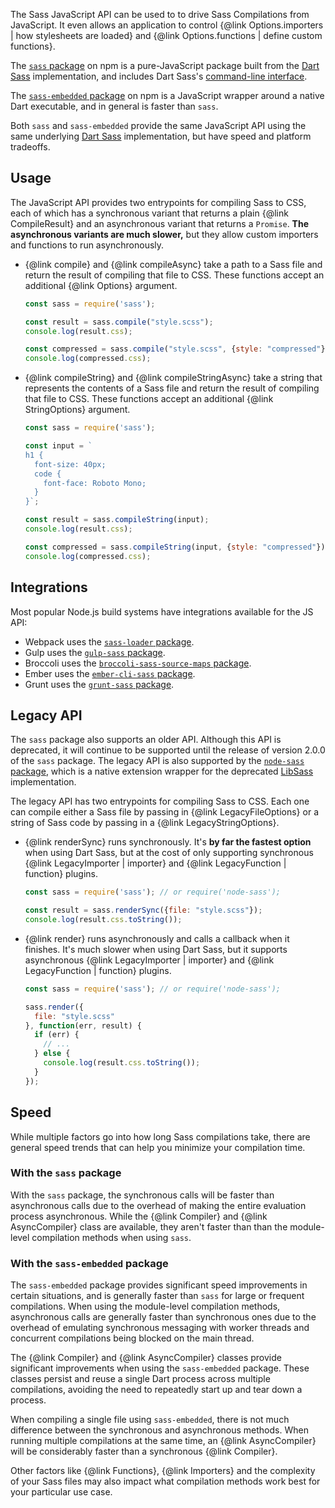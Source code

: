 The Sass JavaScript API can be used to to drive Sass Compilations from
JavaScript. It even allows an application to control {@link Options.importers |
how stylesheets are loaded} and {@link Options.functions | define custom
functions}.

The [`sass` package] on npm is a pure-JavaScript package built from the [Dart
Sass] implementation, and includes Dart Sass's [command-line interface].

The [`sass-embedded` package] on npm is a JavaScript wrapper around a native
Dart executable, and in general is faster than `sass`.

Both `sass` and `sass-embedded` provide the same JavaScript API using the same
underlying [Dart Sass] implementation, but have speed and platform tradeoffs.

[`sass` package]: https://www.npmjs.com/package/sass
[Dart Sass]: https://sass-lang.com/dart-sass
[command-line interface]: https://sass-lang.com/documentation/cli/dart-sass
[`sass-embedded` package]: https://www.npmjs.com/package/sass-embedded

## Usage

The JavaScript API provides two entrypoints for compiling Sass to CSS, each of
which has a synchronous variant that returns a plain {@link CompileResult} and
an asynchronous variant that returns a `Promise`. **The asynchronous variants
are much slower,** but they allow custom importers and functions to run
asynchronously.

* {@link compile} and {@link compileAsync} take a path to a Sass file and return
  the result of compiling that file to CSS. These functions accept an additional
  {@link Options} argument.

  ```js
  const sass = require('sass');

  const result = sass.compile("style.scss");
  console.log(result.css);

  const compressed = sass.compile("style.scss", {style: "compressed"});
  console.log(compressed.css);
  ```

* {@link compileString} and {@link compileStringAsync} take a string that
  represents the contents of a Sass file and return the result of compiling that
  file to CSS. These functions accept an additional {@link StringOptions}
  argument.

  ```js
  const sass = require('sass');

  const input = `
  h1 {
    font-size: 40px;
    code {
      font-face: Roboto Mono;
    }
  }`;

  const result = sass.compileString(input);
  console.log(result.css);

  const compressed = sass.compileString(input, {style: "compressed"});
  console.log(compressed.css);
  ```

## Integrations

Most popular Node.js build systems have integrations available for the JS API:

* Webpack uses the [`sass-loader` package].
* Gulp uses the [`gulp-sass` package].
* Broccoli uses the [`broccoli-sass-source-maps` package].
* Ember uses the [`ember-cli-sass` package].
* Grunt uses the [`grunt-sass` package].

[`sass-loader` package]: https://www.npmjs.com/package/sass-loader
[`gulp-sass` package]: https://www.npmjs.com/package/gulp-sass
[`broccoli-sass-source-maps` package]: https://www.npmjs.com/package/broccoli-sass-source-maps
[`ember-cli-sass` package]: https://www.npmjs.com/package/ember-cli-sass
[`grunt-sass` package]: https://www.npmjs.com/package/grunt-sass

## Legacy API

The `sass` package also supports an older API. Although this API is deprecated,
it will continue to be supported until the release of version 2.0.0 of the
`sass` package. The legacy API is also supported by the [`node-sass` package],
which is a native extension wrapper for the deprecated [LibSass] implementation.

[`node-sass` package]: https://www.npmjs.com/package/node-sass
[LibSass]: https://sass-lang.com/libsass

The legacy API has two entrypoints for compiling Sass to CSS. Each one can
compile either a Sass file by passing in {@link LegacyFileOptions} or a string
of Sass code by passing in a {@link LegacyStringOptions}.

* {@link renderSync} runs synchronously. It's **by far the fastest option** when
  using Dart Sass, but at the cost of only supporting synchronous {@link
  LegacyImporter | importer} and {@link LegacyFunction | function} plugins.

  ```js
  const sass = require('sass'); // or require('node-sass');

  const result = sass.renderSync({file: "style.scss"});
  console.log(result.css.toString());
  ```

* {@link render} runs asynchronously and calls a callback when it finishes. It's
  much slower when using Dart Sass, but it supports asynchronous {@link
  LegacyImporter | importer} and {@link LegacyFunction | function} plugins.

  ```js
  const sass = require('sass'); // or require('node-sass');

  sass.render({
    file: "style.scss"
  }, function(err, result) {
    if (err) {
      // ...
    } else {
      console.log(result.css.toString());
    }
  });
  ```

## Speed

While multiple factors go into how long Sass compilations take, there are
general speed trends that can help you minimize your compilation time.

### With the `sass` package

With the `sass` package, the synchronous calls will be faster than asynchronous
calls due to the overhead of making the entire evaluation process asynchronous.
While the {@link Compiler} and {@link AsyncCompiler} class are available, they
aren't faster than than the module-level compilation methods when using `sass`.

### With the `sass-embedded` package

The `sass-embedded` package provides significant speed improvements in certain
situations, and is generally faster than `sass` for large or frequent
compilations. When using the module-level compilation methods, asynchronous
calls are generally faster than synchronous ones due to the overhead of
emulating synchronous messaging with worker threads and concurrent compilations
being blocked on the main thread.

The {@link Compiler} and {@link AsyncCompiler} classes provide significant
improvements when using the `sass-embedded` package. These classes persist and
reuse a single Dart process across multiple compilations, avoiding the need to
repeatedly start up and tear down a process.

When compiling a single file using `sass-embedded`, there is not much difference
between the synchronous and asynchronous methods. When running multiple
compilations at the same time, an {@link AsyncCompiler} will be considerably
faster than a synchronous {@link Compiler}.

Other factors like {@link Functions}, {@link Importers} and the complexity of
your Sass files may also impact what compilation methods work best for your
particular use case.
